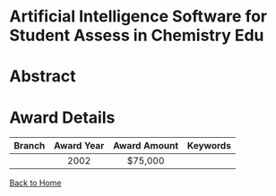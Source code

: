 
Artificial Intelligence Software for Student Assess in Chemistry Edu
====================================================================

# Abstract


  

# Award Details

|Branch|Award Year|Award Amount|Keywords|
| :---: | :---: | :---: | :---: |
||2002|$75,000||
  
  


[Back to Home](https://github.com/chrischow/dod_sbir_awards/CC/#1242)